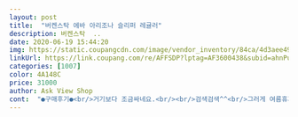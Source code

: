 ```yaml
---
layout: post 
title:  "버켄스탁 에바 아리조나 슬리퍼 레귤러" 
description: 버켄스탁  ..
date: 2020-06-19 15:44:20 
img: https://static.coupangcdn.com/image/vendor_inventory/84ca/4d3aee491e8fd5f61bfcc0a06939b1a34b10c359ffc1013bef1e810f25e8.jpg 
linkUrl: https://link.coupang.com/re/AFFSDP?lptag=AF3600438&subid=ahnPublicAsk&pageKey=24614908&itemId=95785156&vendorItemId=70853994950&traceid=V0-113-0d30fb487c9da6ca 
categories: [1007] 
color: 4A148C 
price: 31000 
author: Ask View Shop 
cont:  "●구매후기●<br/>거기보다 조금싸네요.<br/><br/>검색검색^^<br/>그러게 여름휴가때 그렇게 하나 사자고<br/>급 세부여행가야하는데<br/>남편님 편히 신을 신발이 없네요.<br/><br/>남편은 발볼 전혀없는 발이예요.<br/><br/>단점은 두 개가 있는데 착용 시간이 길면 고무 밀리는 소리가 들린다는 거랑 버클 뒷면의 발등에 닿는부분이 튀어나와있어서 조금 아프다는것입니다<br/>디자인깔끔한거야 뭐.<br/>.<br/><br/>만족해요.<br/><br/>묻지도않고 그냥 제가 사버렸어요.<br/>.<br/><br/>상대적으로 다른 슬리퍼에 비해 편안함이 클라스가 다르네요<br/>안신은거같다고.<br/>.<br/><br/>어제저녁에 퇴근해서 신겨봤는데<br/>여름에 아울렛 매장에서 사려고했는데<br/>여행때 잘 돌아 다니겠어요<br/>쿠팡에서 싼 가격에 아주 잘 샀어요.<br/> 발 사이즈 나이키 에어맥스 95 기준 270인데 잘 맞아요<br/>편하다고 좋아하네요.<br/><br/>했는데 버티더라구요.<br/>.<br/><br/>" 
---
```

